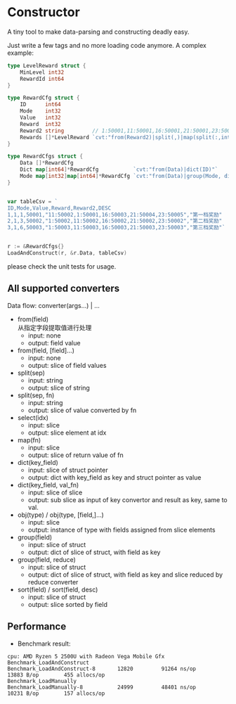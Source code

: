 # Constructor
A tiny tool to make data-parsing and constructing deadly easy.

Just write a few tags and no more loading code anymore.  A complex example:

```go
type LevelReward struct {
	MinLevel int32
	RewardId int64
}

type RewardCfg struct {
	ID      int64
	Mode    int32
	Value   int32
	Reward  int32
	Reward2 string         // 1:50001,11:50001,16:50001,21:50001,23:50001
	Rewards []*LevelReward `cvt:"from(Reward2)|split(,)|map(split(:,int32)|obj(LevelReward))|sort(MinLevel)"`
}

type RewardCfgs struct {
	Data []*RewardCfg
	Dict map[int64]*RewardCfg           `cvt:"from(Data)|dict(ID)"`
	Mode map[int32]map[int64]*RewardCfg `cvt:"from(Data)|group(Mode, dict(ID))"`
}


var tableCsv = `
ID,Mode,Value,Reward,Reward2,DESC
1,1,1,50001,"11:50002,1:50001,16:50003,21:50004,23:50005","第一档奖励"
2,1,3,50002,"1:50002,11:50002,16:50002,21:50002,23:50002","第二档奖励"
3,1,6,50003,"1:50003,11:50003,16:50003,21:50003,23:50003","第三档奖励"`


r := &RewardCfgs{}
LoadAndConstruct(r, &r.Data, tableCsv)

```
please check the unit tests for usage.

## All supported converters

Data flow:
<intput> converter(args...) <ouput> | <next converter>...

- from(field) 
<br>从指定字段提取值进行处理
    - input: none
    - output: field value
- from(field, [field]...)
    - input: none
    - output: slice of field values
- split(sep)
    - input: string
    - output: slice of string
- split(sep, fn)
  - input: string
  - output: slice of value converted by fn
- select(idx)
  - input: slice
  - output: slice element at idx 
- map(fn)
    - input: slice 
    - output: slice of return value of fn
- dict(key_field)
    - input: slice of struct pointer
    - output: dict with key_field as key and struct pointer as value    
- dict(key_field, val_fn)
    - input: slice of slice
    - output: sub slice as input of key convertor and result as key, same to val.
- obj(type) / obj(type, [field,]...)
    - input: slice
    - output: instance of type with fields assigned from slice elements
- group(field)
    - input: slice of struct
    - output: dict of slice of struct, with field as key
- group(field, reduce)
    - input: slice of struct
    - output: dict of slice of struct, with field as key and slice reduced by reduce converter
- sort(field) / sort(field, desc)
    - input: slice of struct
    - output: slice sorted by field
    
## Performance
- Benchmark result:
```
cpu: AMD Ryzen 5 2500U with Radeon Vega Mobile Gfx  
Benchmark_LoadAndConstruct
Benchmark_LoadAndConstruct-8   	   12820	     91264 ns/op	   13883 B/op	     455 allocs/op
Benchmark_LoadManually
Benchmark_LoadManually-8       	   24999	     48401 ns/op	   10231 B/op	     157 allocs/op
```
